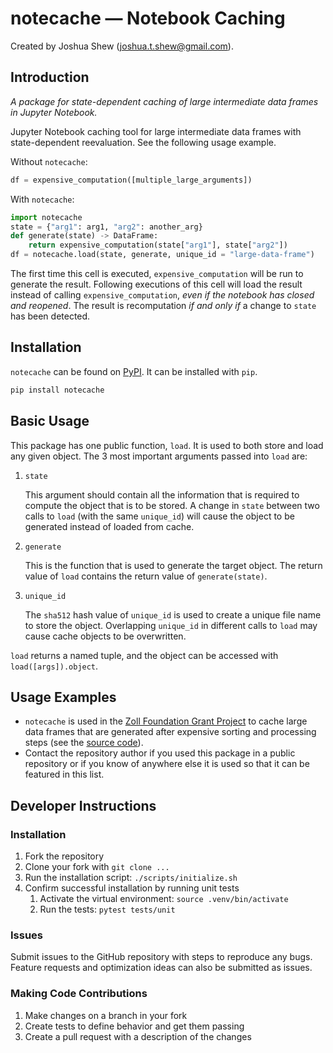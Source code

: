 # notecache — Notebook Caching

Created by Joshua Shew
([joshua.t.shew@gmail.com]("mailto:joshua.t.shew@gmail.com")).

## Introduction

*A package for state-dependent caching of large intermediate data frames in*
*Jupyter Notebook.*

Jupyter Notebook caching tool for large intermediate data frames with
state-dependent reevaluation. See the following usage example.

Without `notecache`:

```python
df = expensive_computation([multiple_large_arguments])
```

With `notecache`:

```python
import notecache
state = {"arg1": arg1, "arg2": another_arg}
def generate(state) -> DataFrame:
    return expensive_computation(state["arg1"], state["arg2"])
df = notecache.load(state, generate, unique_id = "large-data-frame")
```

The first time this cell is executed, `expensive_computation` will be run to
generate the result. Following executions of this cell will load the result
instead of calling `expensive_computation`, *even if the notebook has closed*
*and reopened*. The result is recomputation *if and only if* a change to `state`
has been detected.

## Installation

`notecache` can be found on [PyPI](https://pypi.org/project/notecache/). It can
be installed with `pip`.

```bash
pip install notecache
```

## Basic Usage

This package has one public function, `load`. It is used to both store and load
any given object. The 3 most important arguments passed into `load` are:

1. `state`

    This argument should contain all the information that is required to compute
    the object that is to be stored. A change in `state` between two calls to
    `load` (with the same `unique_id`) will cause the object to be generated
    instead of loaded from cache.

1. `generate`

    This is the function that is used to generate the target object. The return
    value of `load` contains the return value of `generate(state)`.

1. `unique_id`

    The `sha512` hash value of `unique_id` is used to create a unique file name
    to store the object. Overlapping `unique_id` in different calls to `load`
    may cause cache objects to be overwritten.

`load` returns a named tuple, and the object can be accessed with
`load([args]).object`.

## Usage Examples

- `notecache` is used in the
[Zoll Foundation Grant Project](https://bit.ly/3PdMEQO) to cache large data
frames that are generated after expensive sorting and processing steps
(see the [source code](https://bit.ly/3QhRUn7)).
- Contact the repository author if you used this package in a public repository
or if you know of anywhere else it is used so that it can be featured in this
list.

## Developer Instructions

### Installation

1. Fork the repository
1. Clone your fork with `git clone ...`
1. Run the installation script: `./scripts/initialize.sh`
1. Confirm successful installation by running unit tests
    1. Activate the virtual environment: `source .venv/bin/activate`
    1. Run the tests: `pytest tests/unit`

### Issues

Submit issues to the GitHub repository with steps to reproduce any bugs. Feature
requests and optimization ideas can also be submitted as issues.

### Making Code Contributions

1. Make changes on a branch in your fork
1. Create tests to define behavior and get them passing
1. Create a pull request with a description of the changes
